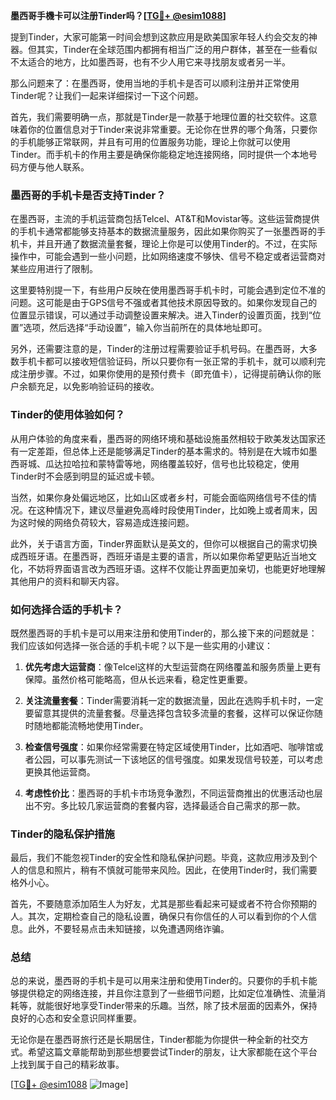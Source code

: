 **墨西哥手機卡可以注册Tinder吗？[[TG💪+ @esim1088](https://t.me/s/esim1088)]**

提到Tinder，大家可能第一时间会想到这款应用是欧美国家年轻人约会交友的神器。但其实，Tinder在全球范围内都拥有相当广泛的用户群体，甚至在一些看似不太适合的地方，比如墨西哥，也有不少人用它来寻找朋友或者另一半。

那么问题来了：在墨西哥，使用当地的手机卡是否可以顺利注册并正常使用Tinder呢？让我们一起来详细探讨一下这个问题。

首先，我们需要明确一点，那就是Tinder是一款基于地理位置的社交软件。这意味着你的位置信息对于Tinder来说非常重要。无论你在世界的哪个角落，只要你的手机能够正常联网，并且有可用的位置服务功能，理论上你就可以使用Tinder。而手机卡的作用主要是确保你能稳定地连接网络，同时提供一个本地号码方便与他人联系。

### **墨西哥的手机卡是否支持Tinder？**

在墨西哥，主流的手机运营商包括Telcel、AT&T和Movistar等。这些运营商提供的手机卡通常都能够支持基本的数据流量服务，因此如果你购买了一张墨西哥的手机卡，并且开通了数据流量套餐，理论上你是可以使用Tinder的。不过，在实际操作中，可能会遇到一些小问题，比如网络速度不够快、信号不稳定或者运营商对某些应用进行了限制。

这里要特别提一下，有些用户反映在使用墨西哥手机卡时，可能会遇到定位不准的问题。这可能是由于GPS信号不强或者其他技术原因导致的。如果你发现自己的位置显示错误，可以通过手动调整设置来解决。进入Tinder的设置页面，找到“位置”选项，然后选择“手动设置”，输入你当前所在的具体地址即可。

另外，还需要注意的是，Tinder的注册过程需要验证手机号码。在墨西哥，大多数手机卡都可以接收短信验证码，所以只要你有一张正常的手机卡，就可以顺利完成注册步骤。不过，如果你使用的是预付费卡（即充值卡），记得提前确认你的账户余额充足，以免影响验证码的接收。

### **Tinder的使用体验如何？**

从用户体验的角度来看，墨西哥的网络环境和基础设施虽然相较于欧美发达国家还有一定差距，但总体上还是能够满足Tinder的基本需求的。特别是在大城市如墨西哥城、瓜达拉哈拉和蒙特雷等地，网络覆盖较好，信号也比较稳定，使用Tinder时不会感到明显的延迟或卡顿。

当然，如果你身处偏远地区，比如山区或者乡村，可能会面临网络信号不佳的情况。在这种情况下，建议尽量避免高峰时段使用Tinder，比如晚上或者周末，因为这时候的网络负荷较大，容易造成连接问题。

此外，关于语言方面，Tinder界面默认是英文的，但你可以根据自己的需求切换成西班牙语。在墨西哥，西班牙语是主要的语言，所以如果你希望更贴近当地文化，不妨将界面语言改为西班牙语。这样不仅能让界面更加亲切，也能更好地理解其他用户的资料和聊天内容。

### **如何选择合适的手机卡？**

既然墨西哥的手机卡是可以用来注册和使用Tinder的，那么接下来的问题就是：我们应该如何选择一张合适的手机卡呢？以下是一些实用的小建议：

1. **优先考虑大运营商**：像Telcel这样的大型运营商在网络覆盖和服务质量上更有保障。虽然价格可能略高，但从长远来看，稳定性更重要。
   
2. **关注流量套餐**：Tinder需要消耗一定的数据流量，因此在选购手机卡时，一定要留意其提供的流量套餐。尽量选择包含较多流量的套餐，这样可以保证你随时随地都能流畅地使用Tinder。

3. **检查信号强度**：如果你经常需要在特定区域使用Tinder，比如酒吧、咖啡馆或者公园，可以事先测试一下该地区的信号强度。如果发现信号较差，可以考虑更换其他运营商。

4. **考虑性价比**：墨西哥的手机卡市场竞争激烈，不同运营商推出的优惠活动也层出不穷。多比较几家运营商的套餐内容，选择最适合自己需求的那一款。

### **Tinder的隐私保护措施**

最后，我们不能忽视Tinder的安全性和隐私保护问题。毕竟，这款应用涉及到个人的信息和照片，稍有不慎就可能带来风险。因此，在使用Tinder时，我们需要格外小心。

首先，不要随意添加陌生人为好友，尤其是那些看起来可疑或者不符合你预期的人。其次，定期检查自己的隐私设置，确保只有你信任的人可以看到你的个人信息。此外，不要轻易点击未知链接，以免遭遇网络诈骗。

### **总结**

总的来说，墨西哥的手机卡是可以用来注册和使用Tinder的。只要你的手机卡能够提供稳定的网络连接，并且你注意到了一些细节问题，比如定位准确性、流量消耗等，就能很好地享受Tinder带来的乐趣。当然，除了技术层面的因素外，保持良好的心态和安全意识同样重要。

无论你是在墨西哥旅行还是长期居住，Tinder都能为你提供一种全新的社交方式。希望这篇文章能帮助到那些想要尝试Tinder的朋友，让大家都能在这个平台上找到属于自己的精彩故事。

[[TG💪+ @esim1088](https://t.me/s/esim1088) ![Image](https://i.postimg.cc/4NQfJmqS/Snipaste-2025-05-13-00-14-12.png)]